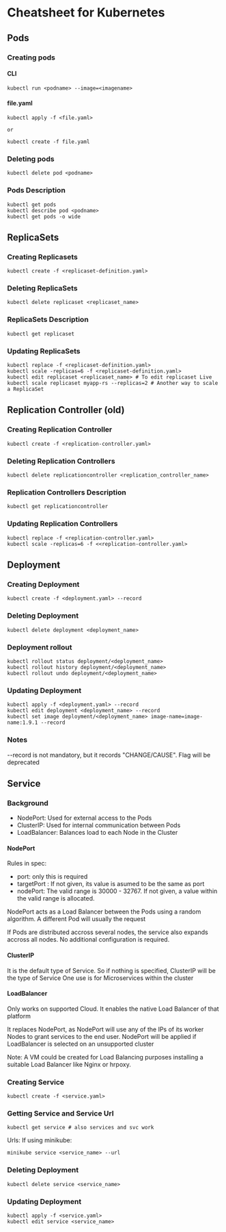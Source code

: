 # Cheatsheet for Kubernetes

## Pods

### Creating pods
#### CLI
```
kubectl run <podname> --image=<imagename>
```

#### file.yaml
```
kubectl apply -f <file.yaml>

or

kubectl create -f file.yaml
```

### Deleting pods
```
kubectl delete pod <podname>
```

### Pods Description
```
kubectl get pods
kubectl describe pod <podname>
kubectl get pods -o wide
```


## ReplicaSets

### Creating Replicasets
```
kubectl create -f <replicaset-definition.yaml>
```

### Deleting ReplicaSets
```
kubectl delete replicaset <replicaset_name>
```

### ReplicaSets Description
```
kubectl get replicaset
```

### Updating ReplicaSets
```
kubectl replace -f <replicaset-definition.yaml>
kubectl scale -replicas=6 -f <replicaset-definition.yaml>
kubectl edit replicaset <replicaset_name> # To edit replicaset Live
kubectl scale replicaset myapp-rs --replicas=2 # Another way to scale a ReplicaSet
```


## Replication Controller (old)

### Creating Replication Controller
```
kubectl create -f <replication-controller.yaml>
```

### Deleting Replication Controllers
```
kubectl delete replicationcontroller <replication_controller_name>
```

### Replication Controllers Description
```
kubectl get replicationcontroller
```

### Updating Replication Controllers
```
kubectl replace -f <replication-controller.yaml>
kubectl scale -replicas=6 -f <<replication-controller.yaml>
```


## Deployment

### Creating Deployment
```
kubectl create -f <deployment.yaml> --record
```

### Deleting Deployment
```
kubectl delete deployment <deployment_name>
```

### Deployment rollout
```
kubectl rollout status deployment/<deployment_name>
kubectl rollout history deployment/<deployment_name>
kubectl rollout undo deployment/<deployment_name>
```

### Updating Deployment
```
kubectl apply -f <deployment.yaml> --record
kubectl edit deployment <deployment_name> --record
kubectl set image deployment/<deployment_name> image-name=image-name:1.9.1 --record
```

### Notes
--record is not mandatory, but it records "CHANGE/CAUSE". Flag will be deprecated


## Service
### Background
- NodePort: Used for external access to the Pods
- ClusterIP: Used for internal communication between Pods
- LoadBalancer: Balances load to each Node in the Cluster

#### NodePort
Rules in spec:
- port: only this is required
- targetPort : If not given, its value is asumed to be the same as port
- nodePort: The valid range is 30000 - 32767. If not given, a value within the valid range is allocated.

NodePort acts as a Load Balancer between the Pods using a random algorithm. A different Pod will usually the request

If Pods are distributed accross several nodes, the service also expands accross all nodes. No additional configuration is required.

#### ClusterIP
It is the default type of Service. So if nothing is specified, ClusterIP will be the type of Service
One use is for Microservices within the cluster

#### LoadBalancer
Only works on supported Cloud. It enables the native Load Balancer of that platform

It replaces NodePort, as NodePort will use any of the IPs of its worker Nodes to grant services to the end user. NodePort will be applied if LoadBalancer is selected on an unsupported cluster

Note:
A VM could be created for Load Balancing purposes installing a suitable Load Balancer like Nginx or hrpoxy.



### Creating Service
```
kubectl create -f <service.yaml>
```

### Getting Service and Service Url
```
kubectl get service # also services and svc work
```

Urls:
If using minikube:
```
minikube service <service_name> --url
```

### Deleting Deployment
```
kubectl delete service <service_name>
```

### Updating Deployment
```
kubectl apply -f <service.yaml>
kubectl edit service <service_name>
```
